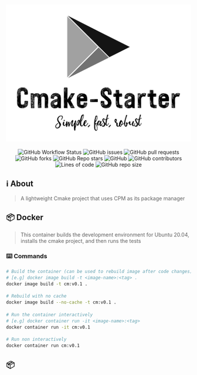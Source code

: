 <div align="center">
  <img src="repo_assets/cmake-starter.jpg">
</div>

<br>
<div align="center">
  <img alt="GitHub Workflow Status" src="https://img.shields.io/github/workflow/status/mattcoding4days/cmake-starter/Unittests?label=Build%2FUnittests&logo=github&style=flat-square">
  <img alt="GitHub issues" src="https://img.shields.io/github/issues/mattcoding4days/cmake-starter?color=red&label=Issues&logo=github&style=flat-square">
  <img alt="GitHub pull requests" src="https://img.shields.io/github/issues-pr/mattcoding4days/cmake-starter?color=blue&label=Pull%20Requests&logo=github&style=flat-square">
  <img alt="GitHub forks" src="https://img.shields.io/github/forks/mattcoding4days/cmake-starter?label=Forks&logo=github&style=flat-square">
  <img alt="GitHub Repo stars" src="https://img.shields.io/github/stars/mattcoding4days/cmake-starter?label=Stars&logo=github&style=flat-square">
  <img alt="GitHub" src="https://img.shields.io/github/license/mattcoding4days/cmake-starter?color=blue&label=License&logo=github&style=flat-square">
  <img alt="GitHub contributors" src="https://img.shields.io/github/contributors/mattcoding4days/cmake-starter?color=blue&logo=github&style=flat-square">
  <img alt="Lines of code" src="https://img.shields.io/tokei/lines/github/mattcoding4days/cmake-starter?label=Total%20Lines%20Of%20Code&logo=github&style=flat-square">
  <img alt="GitHub repo size" src="https://img.shields.io/github/repo-size/mattcoding4days/cmake-starter?label=Repo%20Size&logo=github&style=flat-square">
</div>

## :information_source: About 

> A lightweight Cmake project that uses CPM as its package manager

## :package: Docker

> This container builds the development environment for Ubuntu 20.04,
> installs the cmake project, and then runs the tests

### :keyboard: Commands

```bash
# Build the container (can be used to rebuild image after code changes)
# [e.g] docker image build -t <image-name>:<tag> .
docker image build -t cm:v0.1 .

# Rebuild with no cache
docker image build --no-cache -t cm:v0.1 .

# Run the container interactively
# [e.g] docker container run -it <image-name>:<tag>
docker container run -it cm:v0.1

# Run non interactively
docker container run cm:v0.1
```

## :package:
